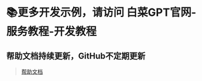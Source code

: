 # 📚更多开发示例，请访问 白菜GPT官网-服务教程-开发教程
## 帮助文档持续更新，GitHub不定期更新
> [帮助文档](https://doc.baicaigpt.com/doc-3711097)
